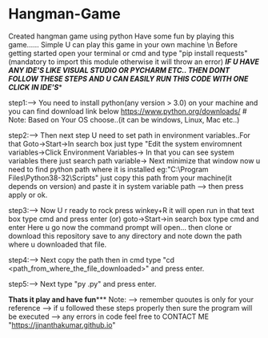 # Hangman-Game
Created hangman game using python
Have some fun by playing this game......
Simple U can play this game in your own machine \n
Before getting started open your terminal or cmd and type "pip install requests" (mandatory to import this module otherwise it will throw an error)
***IF U HAVE ANY IDE'S LIKE VISUAL STUDIO OR PYCHARM ETC.. THEN DONT FOLLOW THESE STEPS AND U CAN EASILY RUN THIS CODE WITH ONE CLICK IN IDE'S****

step1:--> You need to install python(any version > 3.0) on your machine and you can find download link below
          https://www.python.org/downloads/  # Note: Based on Your OS choose..(it can be windows, Linux, Mac etc..)
          
step2:--> Then next step U need to set path in environment variables..For that Goto->Start->In search box just type "Edit the system enviromnent variables->Click Environment Variables-> In that you can see system variables there just search path variable->
          Next minimize that window now u need to find python path where it is installed eg:"C:\Program Files\Python38-32\Scripts" just copy this path from your machine(it depends on version)
          and paste it in system variable path --> then press apply or ok.
          
step3:--> Now U r ready to rock press winkey+R it will open run in that text box type cmd and press enter (or) goto->Start->in search box type cmd and enter
          Here u go now the command prompt will open... then clone or download this repository save to any directory and note down the path where u downloaded that file.
          
step4:--> Next copy the path then in cmd type "cd <path_from_where_the_file_downloaded>" and press enter.

step5:--> Next type "py <filename>.py" and press enter. 

****************************************************Thats it play and have fun*******************************************************
Note:
    --> remember quoutes is only for your reference
    --> if u followed these steps properly then sure the program will be executed
    --> any errors in code feel free to CONTACT ME "https://jjnanthakumar.github.io"
